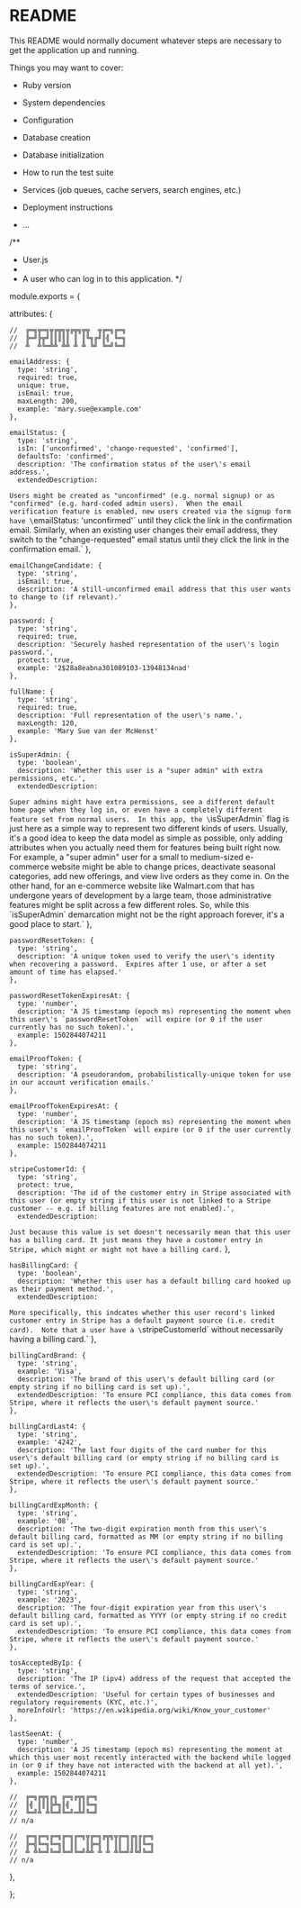 # README

This README would normally document whatever steps are necessary to get the
application up and running.

Things you may want to cover:

* Ruby version

* System dependencies

* Configuration

* Database creation

* Database initialization

* How to run the test suite

* Services (job queues, cache servers, search engines, etc.)

* Deployment instructions

* ...

/**
 * User.js
 *
 * A user who can log in to this application.
 */

module.exports = {

  attributes: {

    //  ╔═╗╦═╗╦╔╦╗╦╔╦╗╦╦  ╦╔═╗╔═╗
    //  ╠═╝╠╦╝║║║║║ ║ ║╚╗╔╝║╣ ╚═╗
    //  ╩  ╩╚═╩╩ ╩╩ ╩ ╩ ╚╝ ╚═╝╚═╝

    emailAddress: {
      type: 'string',
      required: true,
      unique: true,
      isEmail: true,
      maxLength: 200,
      example: 'mary.sue@example.com'
    },

    emailStatus: {
      type: 'string',
      isIn: ['unconfirmed', 'change-requested', 'confirmed'],
      defaultsTo: 'confirmed',
      description: 'The confirmation status of the user\'s email address.',
      extendedDescription:
`Users might be created as "unconfirmed" (e.g. normal signup) or as "confirmed" (e.g. hard-coded
admin users).  When the email verification feature is enabled, new users created via the
signup form have \`emailStatus: 'unconfirmed'\` until they click the link in the confirmation email.
Similarly, when an existing user changes their email address, they switch to the "change-requested"
email status until they click the link in the confirmation email.`
    },

    emailChangeCandidate: {
      type: 'string',
      isEmail: true,
      description: 'A still-unconfirmed email address that this user wants to change to (if relevant).'
    },

    password: {
      type: 'string',
      required: true,
      description: 'Securely hashed representation of the user\'s login password.',
      protect: true,
      example: '2$28a8eabna301089103-13948134nad'
    },

    fullName: {
      type: 'string',
      required: true,
      description: 'Full representation of the user\'s name.',
      maxLength: 120,
      example: 'Mary Sue van der McHenst'
    },

    isSuperAdmin: {
      type: 'boolean',
      description: 'Whether this user is a "super admin" with extra permissions, etc.',
      extendedDescription:
`Super admins might have extra permissions, see a different default home page when they log in,
or even have a completely different feature set from normal users.  In this app, the \`isSuperAdmin\`
flag is just here as a simple way to represent two different kinds of users.  Usually, it's a good idea
to keep the data model as simple as possible, only adding attributes when you actually need them for
features being built right now.
For example, a "super admin" user for a small to medium-sized e-commerce website might be able to
change prices, deactivate seasonal categories, add new offerings, and view live orders as they come in.
On the other hand, for an e-commerce website like Walmart.com that has undergone years of development
by a large team, those administrative features might be split across a few different roles.
So, while this \`isSuperAdmin\` demarcation might not be the right approach forever, it's a good place to start.`
    },

    passwordResetToken: {
      type: 'string',
      description: 'A unique token used to verify the user\'s identity when recovering a password.  Expires after 1 use, or after a set amount of time has elapsed.'
    },

    passwordResetTokenExpiresAt: {
      type: 'number',
      description: 'A JS timestamp (epoch ms) representing the moment when this user\'s `passwordResetToken` will expire (or 0 if the user currently has no such token).',
      example: 1502844074211
    },

    emailProofToken: {
      type: 'string',
      description: 'A pseudorandom, probabilistically-unique token for use in our account verification emails.'
    },

    emailProofTokenExpiresAt: {
      type: 'number',
      description: 'A JS timestamp (epoch ms) representing the moment when this user\'s `emailProofToken` will expire (or 0 if the user currently has no such token).',
      example: 1502844074211
    },

    stripeCustomerId: {
      type: 'string',
      protect: true,
      description: 'The id of the customer entry in Stripe associated with this user (or empty string if this user is not linked to a Stripe customer -- e.g. if billing features are not enabled).',
      extendedDescription:
`Just because this value is set doesn't necessarily mean that this user has a billing card.
It just means they have a customer entry in Stripe, which might or might not have a billing card.`
    },

    hasBillingCard: {
      type: 'boolean',
      description: 'Whether this user has a default billing card hooked up as their payment method.',
      extendedDescription:
`More specifically, this indcates whether this user record's linked customer entry in Stripe has
a default payment source (i.e. credit card).  Note that a user have a \`stripeCustomerId\`
without necessarily having a billing card.`
    },

    billingCardBrand: {
      type: 'string',
      example: 'Visa',
      description: 'The brand of this user\'s default billing card (or empty string if no billing card is set up).',
      extendedDescription: 'To ensure PCI compliance, this data comes from Stripe, where it reflects the user\'s default payment source.'
    },

    billingCardLast4: {
      type: 'string',
      example: '4242',
      description: 'The last four digits of the card number for this user\'s default billing card (or empty string if no billing card is set up).',
      extendedDescription: 'To ensure PCI compliance, this data comes from Stripe, where it reflects the user\'s default payment source.'
    },

    billingCardExpMonth: {
      type: 'string',
      example: '08',
      description: 'The two-digit expiration month from this user\'s default billing card, formatted as MM (or empty string if no billing card is set up).',
      extendedDescription: 'To ensure PCI compliance, this data comes from Stripe, where it reflects the user\'s default payment source.'
    },

    billingCardExpYear: {
      type: 'string',
      example: '2023',
      description: 'The four-digit expiration year from this user\'s default billing card, formatted as YYYY (or empty string if no credit card is set up).',
      extendedDescription: 'To ensure PCI compliance, this data comes from Stripe, where it reflects the user\'s default payment source.'
    },

    tosAcceptedByIp: {
      type: 'string',
      description: 'The IP (ipv4) address of the request that accepted the terms of service.',
      extendedDescription: 'Useful for certain types of businesses and regulatory requirements (KYC, etc.)',
      moreInfoUrl: 'https://en.wikipedia.org/wiki/Know_your_customer'
    },

    lastSeenAt: {
      type: 'number',
      description: 'A JS timestamp (epoch ms) representing the moment at which this user most recently interacted with the backend while logged in (or 0 if they have not interacted with the backend at all yet).',
      example: 1502844074211
    },

    //  ╔═╗╔╦╗╔╗ ╔═╗╔╦╗╔═╗
    //  ║╣ ║║║╠╩╗║╣  ║║╚═╗
    //  ╚═╝╩ ╩╚═╝╚═╝═╩╝╚═╝
    // n/a

    //  ╔═╗╔═╗╔═╗╔═╗╔═╗╦╔═╗╔╦╗╦╔═╗╔╗╔╔═╗
    //  ╠═╣╚═╗╚═╗║ ║║  ║╠═╣ ║ ║║ ║║║║╚═╗
    //  ╩ ╩╚═╝╚═╝╚═╝╚═╝╩╩ ╩ ╩ ╩╚═╝╝╚╝╚═╝
    // n/a

  },


};